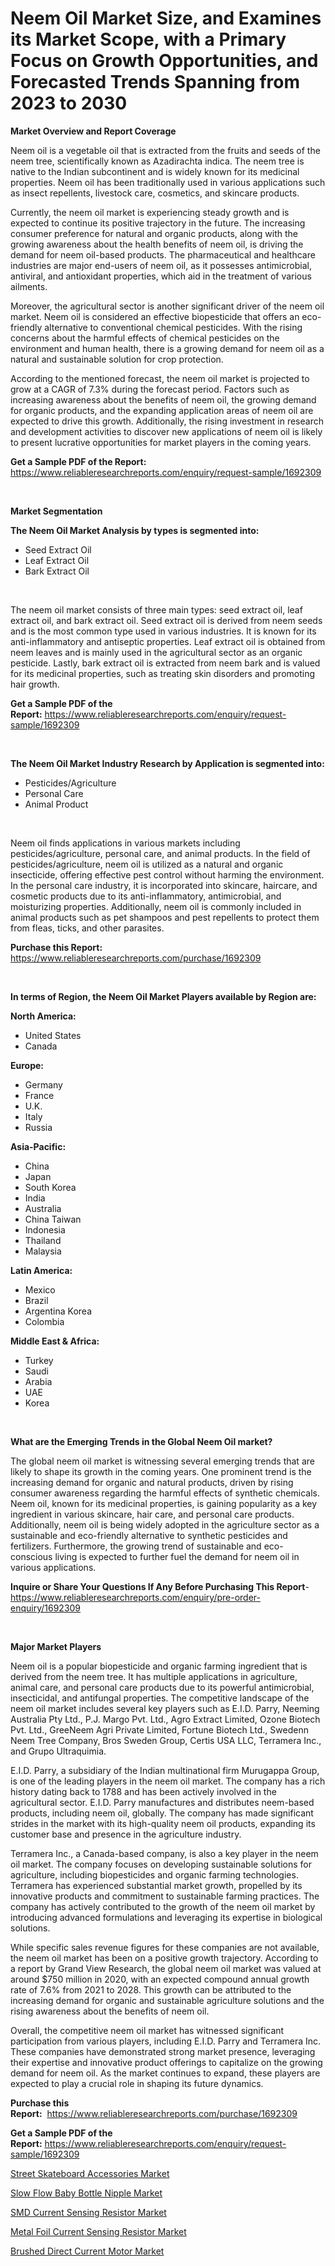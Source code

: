 <p><h1>Neem Oil Market Size, and Examines its Market Scope, with a Primary Focus on Growth Opportunities, and Forecasted Trends Spanning from 2023 to 2030</h1></p><p><strong>Market Overview and Report Coverage</strong></p>
<p><p>Neem oil is a vegetable oil that is extracted from the fruits and seeds of the neem tree, scientifically known as Azadirachta indica. The neem tree is native to the Indian subcontinent and is widely known for its medicinal properties. Neem oil has been traditionally used in various applications such as insect repellents, livestock care, cosmetics, and skincare products.</p><p>Currently, the neem oil market is experiencing steady growth and is expected to continue its positive trajectory in the future. The increasing consumer preference for natural and organic products, along with the growing awareness about the health benefits of neem oil, is driving the demand for neem oil-based products. The pharmaceutical and healthcare industries are major end-users of neem oil, as it possesses antimicrobial, antiviral, and antioxidant properties, which aid in the treatment of various ailments.</p><p>Moreover, the agricultural sector is another significant driver of the neem oil market. Neem oil is considered an effective biopesticide that offers an eco-friendly alternative to conventional chemical pesticides. With the rising concerns about the harmful effects of chemical pesticides on the environment and human health, there is a growing demand for neem oil as a natural and sustainable solution for crop protection.</p><p>According to the mentioned forecast, the neem oil market is projected to grow at a CAGR of 7.3% during the forecast period. Factors such as increasing awareness about the benefits of neem oil, the growing demand for organic products, and the expanding application areas of neem oil are expected to drive this growth. Additionally, the rising investment in research and development activities to discover new applications of neem oil is likely to present lucrative opportunities for market players in the coming years.</p></p>
<p><strong>Get a Sample PDF of the Report:</strong> <a href="https://www.reliableresearchreports.com/enquiry/request-sample/1692309">https://www.reliableresearchreports.com/enquiry/request-sample/1692309</a></p>
<p>&nbsp;</p>
<p><strong>Market Segmentation</strong></p>
<p><strong>The Neem Oil Market Analysis by types is segmented into:</strong></p>
<p><ul><li>Seed Extract Oil</li><li>Leaf Extract Oil</li><li>Bark Extract Oil</li></ul></p>
<p>&nbsp;</p>
<p><p>The neem oil market consists of three main types: seed extract oil, leaf extract oil, and bark extract oil. Seed extract oil is derived from neem seeds and is the most common type used in various industries. It is known for its anti-inflammatory and antiseptic properties. Leaf extract oil is obtained from neem leaves and is mainly used in the agricultural sector as an organic pesticide. Lastly, bark extract oil is extracted from neem bark and is valued for its medicinal properties, such as treating skin disorders and promoting hair growth.</p></p>
<p><strong>Get a Sample PDF of the Report:</strong>&nbsp;<a href="https://www.reliableresearchreports.com/enquiry/request-sample/1692309">https://www.reliableresearchreports.com/enquiry/request-sample/1692309</a></p>
<p>&nbsp;</p>
<p><strong>The Neem Oil Market Industry Research by Application is segmented into:</strong></p>
<p><ul><li>Pesticides/Agriculture</li><li>Personal Care</li><li>Animal Product</li></ul></p>
<p>&nbsp;</p>
<p><p>Neem oil finds applications in various markets including pesticides/agriculture, personal care, and animal products. In the field of pesticides/agriculture, neem oil is utilized as a natural and organic insecticide, offering effective pest control without harming the environment. In the personal care industry, it is incorporated into skincare, haircare, and cosmetic products due to its anti-inflammatory, antimicrobial, and moisturizing properties. Additionally, neem oil is commonly included in animal products such as pet shampoos and pest repellents to protect them from fleas, ticks, and other parasites.</p></p>
<p><strong>Purchase this Report:</strong>&nbsp; <a href="https://www.reliableresearchreports.com/purchase/1692309">https://www.reliableresearchreports.com/purchase/1692309</a></p>
<p>&nbsp;</p>
<p><strong>In terms of Region, the Neem Oil Market Players available by Region are:</strong></p>
<p>
    <p> <strong> North America: </strong>
        <ul>
            <li>United States</li>
            <li>Canada</li>
        </ul>
        </p> 
    <p> <strong> Europe: </strong>
        <ul>
            <li>Germany</li>
            <li>France</li>
            <li>U.K.</li>
            <li>Italy</li>
            <li>Russia</li>
        </ul>
        </p> 
    <p> <strong> Asia-Pacific: </strong>
        <ul>
            <li>China</li>
            <li>Japan</li>
            <li>South Korea</li>
            <li>India</li>
            <li>Australia</li>
            <li>China Taiwan</li>
            <li>Indonesia</li>
            <li>Thailand</li>
            <li>Malaysia</li>
        </ul>
        </p> 
    <p> <strong> Latin America: </strong>
        <ul>
            <li>Mexico</li>
            <li>Brazil</li>
            <li>Argentina Korea</li>
            <li>Colombia</li>
        </ul>
        </p> 
    <p> <strong> Middle East & Africa: </strong>
        <ul>
            <li>Turkey</li>
            <li>Saudi</li>
            <li>Arabia</li>
            <li>UAE</li>
            <li>Korea</li>
        </ul>
    </p>
    </p>
<p>&nbsp;</p>
<p><strong>What are the Emerging Trends in the Global Neem Oil market?</strong></p>
<p><p>The global neem oil market is witnessing several emerging trends that are likely to shape its growth in the coming years. One prominent trend is the increasing demand for organic and natural products, driven by rising consumer awareness regarding the harmful effects of synthetic chemicals. Neem oil, known for its medicinal properties, is gaining popularity as a key ingredient in various skincare, hair care, and personal care products. Additionally, neem oil is being widely adopted in the agriculture sector as a sustainable and eco-friendly alternative to synthetic pesticides and fertilizers. Furthermore, the growing trend of sustainable and eco-conscious living is expected to further fuel the demand for neem oil in various applications.</p></p>
<p><strong>Inquire or Share Your Questions If Any Before Purchasing This Report</strong>- <a href="https://www.reliableresearchreports.com/enquiry/pre-order-enquiry/1692309">https://www.reliableresearchreports.com/enquiry/pre-order-enquiry/1692309</a></p>
<p>&nbsp;</p>
<p><strong>Major Market Players</strong></p>
<p><p>Neem oil is a popular biopesticide and organic farming ingredient that is derived from the neem tree. It has multiple applications in agriculture, animal care, and personal care products due to its powerful antimicrobial, insecticidal, and antifungal properties. The competitive landscape of the neem oil market includes several key players such as E.I.D. Parry, Neeming Australia Pty Ltd., P.J. Margo Pvt. Ltd., Agro Extract Limited, Ozone Biotech Pvt. Ltd., GreeNeem Agri Private Limited, Fortune Biotech Ltd., Swedenn Neem Tree Company, Bros Sweden Group, Certis USA LLC, Terramera Inc., and Grupo Ultraquimia.</p><p>E.I.D. Parry, a subsidiary of the Indian multinational firm Murugappa Group, is one of the leading players in the neem oil market. The company has a rich history dating back to 1788 and has been actively involved in the agricultural sector. E.I.D. Parry manufactures and distributes neem-based products, including neem oil, globally. The company has made significant strides in the market with its high-quality neem oil products, expanding its customer base and presence in the agriculture industry.</p><p>Terramera Inc., a Canada-based company, is also a key player in the neem oil market. The company focuses on developing sustainable solutions for agriculture, including biopesticides and organic farming technologies. Terramera has experienced substantial market growth, propelled by its innovative products and commitment to sustainable farming practices. The company has actively contributed to the growth of the neem oil market by introducing advanced formulations and leveraging its expertise in biological solutions. </p><p>While specific sales revenue figures for these companies are not available, the neem oil market has been on a positive growth trajectory. According to a report by Grand View Research, the global neem oil market was valued at around $750 million in 2020, with an expected compound annual growth rate of 7.6% from 2021 to 2028. This growth can be attributed to the increasing demand for organic and sustainable agriculture solutions and the rising awareness about the benefits of neem oil.</p><p>Overall, the competitive neem oil market has witnessed significant participation from various players, including E.I.D. Parry and Terramera Inc. These companies have demonstrated strong market presence, leveraging their expertise and innovative product offerings to capitalize on the growing demand for neem oil. As the market continues to expand, these players are expected to play a crucial role in shaping its future dynamics.</p></p>
<p><strong>Purchase this Report:</strong>&nbsp;&nbsp;<a href="https://www.reliableresearchreports.com/purchase/1692309">https://www.reliableresearchreports.com/purchase/1692309</a></p>
<p></p>
<p><strong>Get a Sample PDF of the Report:</strong>&nbsp;<a href="https://www.reliableresearchreports.com/enquiry/request-sample/1692309">https://www.reliableresearchreports.com/enquiry/request-sample/1692309</a></p>
<p><p><a href="https://medium.com/@henrywheeler53/street-skateboard-accessories-market-research-report-its-history-and-forecast-2023-to-2030-4a0f65ef8278">Street Skateboard Accessories Market</a></p><p><a href="https://medium.com/@royross51/slow-flow-baby-bottle-nipple-market-the-key-to-successful-business-strategy-forecast-till-2030-4e1df2418c1c">Slow Flow Baby Bottle Nipple Market</a></p><p><a href="https://medium.com/@nayelibosco/decoding-smd-current-sensing-resistor-market-metrics-market-share-trends-and-growth-patterns-dc6276bfce6c">SMD Current Sensing Resistor Market</a></p><p><a href="https://medium.com/@janrussell6445/metal-foil-current-sensing-resistor-market-analysis-its-cagr-market-segmentation-and-global-1a497413cf1f">Metal Foil Current Sensing Resistor Market</a></p><p><a href="https://medium.com/@rachaelward34/brushed-direct-current-motor-market-comprehensive-assessment-by-type-application-and-geography-654073b9f7ab">Brushed Direct Current Motor Market</a></p></p>